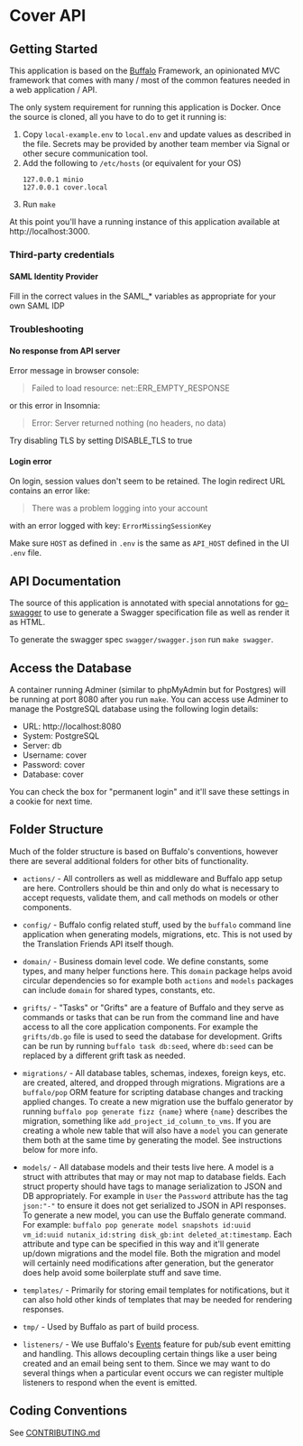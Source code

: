 # Cover API

## Getting Started

This application is based on the [Buffalo](https://gobuffalo.io) Framework, an opinionated MVC framework that comes
with many / most of the common features needed in a web application / API.

The only system requirement for running this application is Docker. Once the source is cloned, all you have
to do to get it running is:

1. Copy `local-example.env` to `local.env` and update values as described in the file. Secrets may be provided by another team member via Signal or other secure communication tool.
1. Add the following to `/etc/hosts` (or equivalent for your OS)
   ```
   127.0.0.1 minio
   127.0.0.1 cover.local
   ```
1. Run `make`

At this point you'll have a running instance of this application available at http://localhost:3000.

### Third-party credentials

#### SAML Identity Provider

Fill in the correct values in the SAML\_\* variables as appropriate for
your own SAML IDP

### Troubleshooting

#### No response from API server

Error message in browser console:

> Failed to load resource: net::ERR_EMPTY_RESPONSE

or this error in Insomnia:

> Error: Server returned nothing (no headers, no data)

Try disabling TLS by setting DISABLE_TLS to true

#### Login error

On login, session values don't seem to be retained. The login redirect URL contains an error like:

> There was a problem logging into your account

with an error logged with key: `ErrorMissingSessionKey`

Make sure `HOST` as defined in `.env` is the same as `API_HOST` defined in the UI `.env` file.

## API Documentation

The source of this application is annotated with special annotations for [go-swagger](https://goswagger.io) to use
to generate a Swagger specification file as well as render it as HTML.

To generate the swagger spec `swagger/swagger.json` run `make swagger`.

## Access the Database

A container running Adminer (similar to phpMyAdmin but for Postgres) will be running at port 8080 after you run `make`.
You can access use Adminer to manage the PostgreSQL database using the following login details:

- URL: http://localhost:8080
- System: PostgreSQL
- Server: db
- Username: cover
- Password: cover
- Database: cover

You can check the box for "permanent login" and it'll save these settings in a cookie for next time.

## Folder Structure

Much of the folder structure is based on
Buffalo's conventions, however there are several additional folders for other bits of functionality.

- `actions/` - All controllers as well as middleware and Buffalo app setup are here. Controllers should be thin and
  only do what is necessary to accept requests, validate them, and call methods on models or other components.

- `config/` - Buffalo config related stuff, used by the `buffalo` command line application when generating models,
  migrations, etc. This is not used by the Translation Friends API itself though.
- `domain/` - Business domain level code. We define constants, some types, and many helper functions here. This
  `domain` package helps avoid circular dependencies so for example both `actions` and `models` packages can include
  `domain` for shared types, constants, etc.
- `grifts/` - "Tasks" or "Grifts" are a feature of Buffalo and they serve as commands or tasks that can be run from the
  command line and have access to all the core application components. For example the `grifts/db.go` file is used to
  seed the database for development. Grifts can be run by running `buffalo task db:seed`, where `db:seed` can be
  replaced by a different grift task as needed.
- `migrations/` - All database tables, schemas, indexes, foreign keys, etc. are created, altered, and dropped through
  migrations. Migrations are a `buffalo/pop` ORM feature for scripting database changes and tracking applied changes.
  To create a new migration use the buffalo generator by running `buffalo pop generate fizz {name}` where `{name}`
  describes the migration, something like `add_project_id_column_to_vms`. If you are creating a whole new table that
  will also have a `model` you can generate them both at the same time by generating the model. See instructions
  below for more info.
- `models/` - All database models and their tests live here. A model is a struct with attributes that may or may not
  map to database fields. Each struct property should have tags to manage serialization to JSON and DB appropriately.
  For example in `User` the `Password` attribute has the tag `json:"-"` to ensure it does not get serialized to JSON
  in API responses. To generate a new model, you can use the Buffalo generate command. For example:
  `buffalo pop generate model snapshots id:uuid vm_id:uuid nutanix_id:string disk_gb:int deleted_at:timestamp`. Each
  attribute and type can be specified in this way and it'll generate up/down migrations and the model file. Both the
  migration and model will certainly need modifications after generation, but the generator does help avoid some
  boilerplate stuff and save time.
- `templates/` - Primarily for storing email templates for notifications, but it can also hold other kinds of
  templates that may be needed for rendering responses.
- `tmp/` - Used by Buffalo as part of build process.
- `listeners/` - We use Buffalo's [Events](https://gobuffalo.io/en/docs/events/) feature for pub/sub event
  emitting and handling. This allows decoupling certain things like a user being created and an email being sent to
  them. Since we may want to do several things when a particular event occurs we can register multiple listeners to
  respond when the event is emitted.

## Coding Conventions

See [CONTRIBUTING.md](CONTRIBUTING.md)
